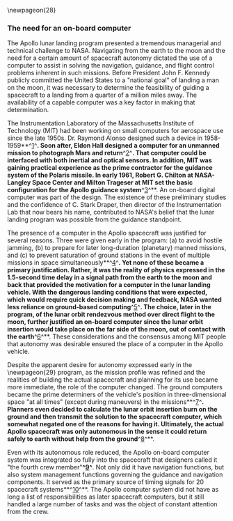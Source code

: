 \newpageon{28}

### The need for an on-board computer

The Apollo lunar landing program presented a tremendous
managerial and technical challenge to NASA. Navigating from the earth to
the moon and the need for a certain amount of spacecraft autonomy
dictated the use of a computer to assist in solving the navigation,
guidance, and flight control problems inherent in such missions. Before
President John F. Kennedy publicly committed the United States to a
"national goal" of landing a man on the moon, it was necessary to
determine the feasibility of guiding a spacecraft to a landing from a
quarter of a million miles away. The availability of a capable computer
was a key factor in making that determination.

The Instrumentation Laboratory of the Massachusetts Institute of
Technology (MIT) had been working on small computers for aerospace use
since the late 1950s. Dr. Raymond Alonso designed such a device in
1958-1959**^[1](Source2.html)^**. Soon after, Eldon Hall designed a
computer for an unmanned mission to photograph Mars and
return**^[2](Source2.html)^**. That computer could be interfaced with
both inertial and optical sensors. In addition, MIT was gaining
practical experience as the prime contractor for the guidance system of
the Polaris missile. In early 1961, Robert G. Chilton at NASA-Langley
Space Center and Milton Trageser at MIT set the basic configuration for
the Apollo guidance system**^[3](Source2.html)^**. An on-board digital
computer was part of the design. The existence of these preliminary
studies and the confidence of C. Stark Draper, then director of the
Instrumentation Lab that now bears his name, contributed to NASA's
belief that the lunar landing program was possible from the guidance
standpoint.

The presence of a computer in the Apollo spacecraft was justified for
several reasons. Three were given early in the program: (a) to avoid
hostile jamming, (b) to prepare for later long-duration (planetary)
manned missions, and (c) to prevent saturation of ground stations in the
event of multiple missions in space
simultaneously**^[4](Source2.html)^**. Yet none of these became a
primary justification. Rather, it was the reality of physics expressed
in the 1.5-second time delay in a signal path from the earth to the moon
and back that provided the motivation for a computer in the lunar
landing vehicle. With the dangerous landing conditions that were
expected, which would require quick decision making and feedback, NASA
wanted less reliance on ground-based computing**^[5](Source2.html)^**.
The choice, later in the program, of the lunar orbit rendezvous method
over direct flight to the moon, further justified an on-board computer
since the lunar orbit insertion would take place on the far side of the
moon, out of contact with the earth**^[6](Source2.html)^**. These
considerations and the consensus among MIT people that autonomy was
desirable ensured the place of a computer in the Apollo vehicle.

Despite the apparent desire for autonomy expressed early in the
\newpageon{29} program, as the mission profile was refined and the realities
of building the actual spacecraft and planning for its use became more
immediate, the role of the computer changed. The ground computers became
the prime determiners of the vehicle's position in three-dimensional
space "at all times" (except during maneuvers) in the
missions**^[7](Source2.html)^**. Planners even decided to calculate the
lunar orbit insertion burn on the ground and then transmit the solution
to the spacecraft computer, which somewhat negated one of the reasons
for having it. Ultimately, the actual Apollo spacecraft was only
autonomous in the sense it could return safely to earth without help
from the ground**^[8](Source2.html)^**.

Even with its autonomous role reduced, the Apollo on-board computer
system was integrated so fully into the spacecraft that designers called
it "the fourth crew member"**^[9](Source2.html)^**. Not only did it have
navigation functions, but also system management functions governing the
guidance and navigation components. It served as the primary source of
timing signals for 20 spacecraft systems**^[10](Source2.html)^**. The
Apollo computer system did not have as long a list of responsibilities
as later spacecraft computers, but it still handled a large number of
tasks and was the object of constant attention from the crew.
